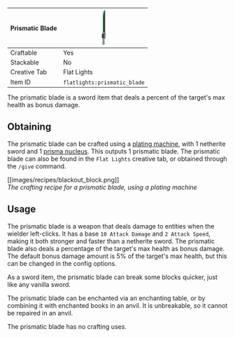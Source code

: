 | Prismatic Blade | <img src="images/gifs/prismatic_blade.gif" height="80" alt=""/> |
|-----------------|-----------------------------------------------------------------|
| Craftable       | Yes                                                             |
| Stackable       | No                                                              |
| Creative Tab    | Flat Lights                                                     |
| Item ID         | `flatlights:prismatic_blade`                                    |

The prismatic blade is a sword item that deals a percent of the target's max health as bonus damage.

## Obtaining
The prismatic blade can be crafted using a [plating machine](Plating-Machine), with 1 netherite sword and 1 [prisma nucleus](Prisma-Nucleus). This outputs 1 prismatic blade. The prismatic blade can also be found in the `Flat Lights` creative tab, or obtained through the `/give` command.

[[images/recipes/blackout_block.png]]  
*The crafting recipe for a prismatic blade, using a plating machine*

## Usage
The prismatic blade is a weapon that deals damage to entities when the wielder left-clicks. It has a base `10 Attack Damage` and `2 Attack Speed`, making it both stronger and faster than a netherite sword. The prismatic blade also deals a percentage of the target's max health as bonus damage. The default bonus damage amount is 5% of the target's max health, but this can be changed in the config options.

As a sword item, the prismatic blade can break some blocks quicker, just like any vanilla sword.

The prismatic blade can be enchanted via an enchanting table, or by combining it with enchanted books in an anvil. It is unbreakable, so it cannot be repaired in an anvil.

The prismatic blade has no crafting uses.